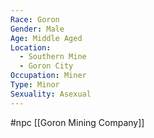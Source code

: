 ```yaml
---
Race: Goron
Gender: Male
Age: Middle Aged
Location:
  - Southern Mine
  - Goron City
Occupation: Miner
Type: Minor
Sexuality: Asexual
---
```

#npc [[Goron Mining Company]]

